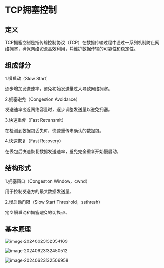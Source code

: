 # TCP拥塞控制

## 定义

TCP拥塞控制是指传输控制协议（TCP）在数据传输过程中通过一系列机制防止网络拥塞，确保网络资源高效利用，并维护数据传输的可靠性和稳定性。

## 组成部分

1.慢启动（Slow Start）

逐步增加发送速率，避免初始发送量过大导致网络拥塞。

2.拥塞避免（Congestion Avoidance）

发送速率接近网络容量时，逐步调整发送量以避免拥塞。

3.快速重传（Fast Retransmit）

在检测到数据包丢失时，快速重传未确认的数据包。

4.快速恢复（Fast Recovery）

在丢包后快速恢复数据发送速率，避免完全重新开始慢启动。



## 结构形式

1.拥塞窗口（Congestion Window，cwnd）

用于控制发送方的最大数据发送量。

2.慢启动门限（Slow Start Threshold，ssthresh）

定义慢启动和拥塞避免的切换点。

## 基本原理

![image-20240623132354169](../TyporaImage/image-20240623132354169.png)

![image-20240623132450512](../TyporaImage/image-20240623132450512.png)

![image-20240623132506958](../TyporaImage/image-20240623132506958.png)